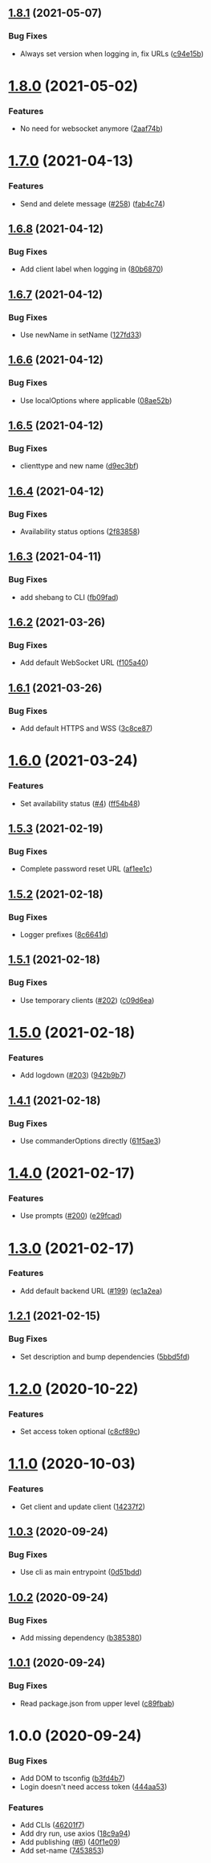 ## [1.8.1](https://github.com/ffflorian/wire-cli/compare/v1.8.0...v1.8.1) (2021-05-07)


### Bug Fixes

* Always set version when logging in, fix URLs ([c94e15b](https://github.com/ffflorian/wire-cli/commit/c94e15b3dce826201eeeeb4a9643ba533466ec99))

# [1.8.0](https://github.com/ffflorian/wire-cli/compare/v1.7.0...v1.8.0) (2021-05-02)


### Features

* No need for websocket anymore ([2aaf74b](https://github.com/ffflorian/wire-cli/commit/2aaf74be79afc5f3410e02f44d6f669e4712769d))

# [1.7.0](https://github.com/ffflorian/wire-cli/compare/v1.6.8...v1.7.0) (2021-04-13)


### Features

* Send and delete message ([#258](https://github.com/ffflorian/wire-cli/issues/258)) ([fab4c74](https://github.com/ffflorian/wire-cli/commit/fab4c747164e62dadd3bd73f220f786d3a861655))

## [1.6.8](https://github.com/ffflorian/wire-cli/compare/v1.6.7...v1.6.8) (2021-04-12)


### Bug Fixes

* Add client label when logging in ([80b6870](https://github.com/ffflorian/wire-cli/commit/80b68703dda51c331afa0762f7da4011ff3f2b06))

## [1.6.7](https://github.com/ffflorian/wire-cli/compare/v1.6.6...v1.6.7) (2021-04-12)


### Bug Fixes

* Use newName in setName ([127fd33](https://github.com/ffflorian/wire-cli/commit/127fd335bcda277247303acbbf7312b5268d381c))

## [1.6.6](https://github.com/ffflorian/wire-cli/compare/v1.6.5...v1.6.6) (2021-04-12)


### Bug Fixes

* Use localOptions where applicable ([08ae52b](https://github.com/ffflorian/wire-cli/commit/08ae52bb490ed3dc2ad4140142811575662288b5))

## [1.6.5](https://github.com/ffflorian/wire-cli/compare/v1.6.4...v1.6.5) (2021-04-12)


### Bug Fixes

* clienttype and new name ([d9ec3bf](https://github.com/ffflorian/wire-cli/commit/d9ec3bf98242d7ee61255f6f5acfcf3e581ab1d2))

## [1.6.4](https://github.com/ffflorian/wire-cli/compare/v1.6.3...v1.6.4) (2021-04-12)


### Bug Fixes

* Availability status options ([2f83858](https://github.com/ffflorian/wire-cli/commit/2f8385861e359c407c623fd86286d649d9c9bb19))

## [1.6.3](https://github.com/ffflorian/wire-cli/compare/v1.6.2...v1.6.3) (2021-04-11)


### Bug Fixes

* add shebang to CLI ([fb09fad](https://github.com/ffflorian/wire-cli/commit/fb09fad4ce7524c94c118a5631979a552129755c))

## [1.6.2](https://github.com/ffflorian/wire-cli/compare/v1.6.1...v1.6.2) (2021-03-26)


### Bug Fixes

* Add default WebSocket URL ([f105a40](https://github.com/ffflorian/wire-cli/commit/f105a4085dec1b9668f32b0854f4880e75a804ce))

## [1.6.1](https://github.com/ffflorian/wire-cli/compare/v1.6.0...v1.6.1) (2021-03-26)


### Bug Fixes

* Add default HTTPS and WSS ([3c8ce87](https://github.com/ffflorian/wire-cli/commit/3c8ce87774c7341b1d6ea45904547e7cdb62c753))

# [1.6.0](https://github.com/ffflorian/wire-cli/compare/v1.5.3...v1.6.0) (2021-03-24)


### Features

* Set availability status ([#4](https://github.com/ffflorian/wire-cli/issues/4)) ([ff54b48](https://github.com/ffflorian/wire-cli/commit/ff54b48718603bfae6d3e7888f1ec9125a40460a))

## [1.5.3](https://github.com/ffflorian/wire-cli/compare/v1.5.2...v1.5.3) (2021-02-19)


### Bug Fixes

* Complete password reset URL ([af1ee1c](https://github.com/ffflorian/wire-cli/commit/af1ee1ceeb54dbc2cccdfe508d916526b3df76da))

## [1.5.2](https://github.com/ffflorian/wire-cli/compare/v1.5.1...v1.5.2) (2021-02-18)


### Bug Fixes

* Logger prefixes ([8c6641d](https://github.com/ffflorian/wire-cli/commit/8c6641ddcac52a22e1016ee93c1b50417dc3a07e))

## [1.5.1](https://github.com/ffflorian/wire-cli/compare/v1.5.0...v1.5.1) (2021-02-18)


### Bug Fixes

* Use temporary clients ([#202](https://github.com/ffflorian/wire-cli/issues/202)) ([c09d6ea](https://github.com/ffflorian/wire-cli/commit/c09d6eac2bc2c9744479a7b8cd95cf14b4dd9971))

# [1.5.0](https://github.com/ffflorian/wire-cli/compare/v1.4.1...v1.5.0) (2021-02-18)


### Features

* Add logdown ([#203](https://github.com/ffflorian/wire-cli/issues/203)) ([942b9b7](https://github.com/ffflorian/wire-cli/commit/942b9b7780993ec1ec2c8f30534ae948f4cb3817))

## [1.4.1](https://github.com/ffflorian/wire-cli/compare/v1.4.0...v1.4.1) (2021-02-18)


### Bug Fixes

* Use commanderOptions directly ([61f5ae3](https://github.com/ffflorian/wire-cli/commit/61f5ae3ef2e17b5e70bce20b8d7df9b99ca27b88))

# [1.4.0](https://github.com/ffflorian/wire-cli/compare/v1.3.0...v1.4.0) (2021-02-17)


### Features

* Use prompts ([#200](https://github.com/ffflorian/wire-cli/issues/200)) ([e29fcad](https://github.com/ffflorian/wire-cli/commit/e29fcad3dc4658c6610ee1a68df45750298d3519))

# [1.3.0](https://github.com/ffflorian/wire-cli/compare/v1.2.1...v1.3.0) (2021-02-17)


### Features

* Add default backend URL ([#199](https://github.com/ffflorian/wire-cli/issues/199)) ([ec1a2ea](https://github.com/ffflorian/wire-cli/commit/ec1a2ea501f3d770838d84e6390653b10dfdabfa))

## [1.2.1](https://github.com/ffflorian/wire-cli/compare/v1.2.0...v1.2.1) (2021-02-15)


### Bug Fixes

* Set description and bump dependencies ([5bbd5fd](https://github.com/ffflorian/wire-cli/commit/5bbd5fd59fbbf63047e656642767bb32a9018799))

# [1.2.0](https://github.com/ffflorian/wire-cli/compare/v1.1.0...v1.2.0) (2020-10-22)


### Features

* Set access token optional ([c8cf89c](https://github.com/ffflorian/wire-cli/commit/c8cf89cbeec2c19f6ae8f51b25b34ba7278a313a))

# [1.1.0](https://github.com/ffflorian/wire-cli/compare/v1.0.3...v1.1.0) (2020-10-03)


### Features

* Get client and update client ([14237f2](https://github.com/ffflorian/wire-cli/commit/14237f24bd7cef42847bc67efeecbdde3bb04c5f))

## [1.0.3](https://github.com/ffflorian/wire-cli/compare/v1.0.2...v1.0.3) (2020-09-24)


### Bug Fixes

* Use cli as main entrypoint ([0d51bdd](https://github.com/ffflorian/wire-cli/commit/0d51bdd14758a0fa7ec2dccd2ac6eb3fbb127c67))

## [1.0.2](https://github.com/ffflorian/wire-cli/compare/v1.0.1...v1.0.2) (2020-09-24)


### Bug Fixes

* Add missing dependency ([b385380](https://github.com/ffflorian/wire-cli/commit/b3853806f03ea2681a2fc5b114326f846a4e4f23))

## [1.0.1](https://github.com/ffflorian/wire-cli/compare/v1.0.0...v1.0.1) (2020-09-24)


### Bug Fixes

* Read package.json from upper level ([c89fbab](https://github.com/ffflorian/wire-cli/commit/c89fbaba5e7580eb3806b877463ae19b5ea7e4d1))

# 1.0.0 (2020-09-24)


### Bug Fixes

* Add DOM to tsconfig ([b3fd4b7](https://github.com/ffflorian/wire-cli/commit/b3fd4b7d4e8276807d1d4b17e9a846cec7b8bb3f))
* Login doesn't need access token ([444aa53](https://github.com/ffflorian/wire-cli/commit/444aa5343b656ca9d0d7d1b3814fa9799e877869))


### Features

* Add CLIs ([46201f7](https://github.com/ffflorian/wire-cli/commit/46201f7e98abd854cc3121ded84c5479380490ca))
* Add dry run, use axios ([18c9a94](https://github.com/ffflorian/wire-cli/commit/18c9a941e9e8bf92fb22125ce5c632dbe902ba34))
* Add publishing ([#6](https://github.com/ffflorian/wire-cli/issues/6)) ([40f1e09](https://github.com/ffflorian/wire-cli/commit/40f1e09f814fed8273fbd19f3a1558b51974d1f1))
* Add set-name ([7453853](https://github.com/ffflorian/wire-cli/commit/74538532507aaccd6efb1b644e639d4d02ea8c7e))
